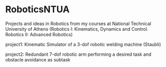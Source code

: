 # RoboticsNTUA
Projects and ideas in Robotics from my courses at National Technical University of Athens (Robotics I: Kinematics, Dynamics and Control. Robotics II: Advanced Robotics)

project1: Kinematic Simulator of a 3-dof robotic welding machine (Staubli)

project2: Redundant 7-dof robotic arm performing a desired task and obstacle avoidance as subtask
